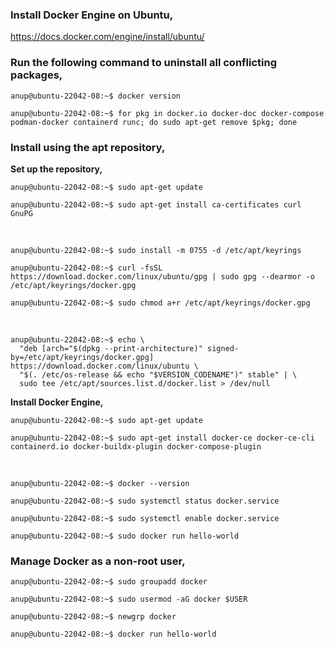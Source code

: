 
### Install Docker Engine on Ubuntu,

https://docs.docker.com/engine/install/ubuntu/


### Run the following command to uninstall all conflicting packages,

    anup@ubuntu-22042-08:~$ docker version
    
    anup@ubuntu-22042-08:~$ for pkg in docker.io docker-doc docker-compose podman-docker containerd runc; do sudo apt-get remove $pkg; done

### Install using the apt repository,

**Set up the repository,**

    anup@ubuntu-22042-08:~$ sudo apt-get update
    
    anup@ubuntu-22042-08:~$ sudo apt-get install ca-certificates curl GnuPG

<br>

    anup@ubuntu-22042-08:~$ sudo install -m 0755 -d /etc/apt/keyrings
    
    anup@ubuntu-22042-08:~$ curl -fsSL https://download.docker.com/linux/ubuntu/gpg | sudo gpg --dearmor -o /etc/apt/keyrings/docker.gpg
    
    anup@ubuntu-22042-08:~$ sudo chmod a+r /etc/apt/keyrings/docker.gpg

<br>

    anup@ubuntu-22042-08:~$ echo \
      "deb [arch="$(dpkg --print-architecture)" signed-by=/etc/apt/keyrings/docker.gpg] https://download.docker.com/linux/ubuntu \
      "$(. /etc/os-release && echo "$VERSION_CODENAME")" stable" | \
      sudo tee /etc/apt/sources.list.d/docker.list > /dev/null

**Install Docker Engine,**

    anup@ubuntu-22042-08:~$ sudo apt-get update
    
    anup@ubuntu-22042-08:~$ sudo apt-get install docker-ce docker-ce-cli containerd.io docker-buildx-plugin docker-compose-plugin

<br>

    anup@ubuntu-22042-08:~$ docker --version
    
    anup@ubuntu-22042-08:~$ sudo systemctl status docker.service 
    
    anup@ubuntu-22042-08:~$ sudo systemctl enable docker.service 
    
    anup@ubuntu-22042-08:~$ sudo docker run hello-world


### Manage Docker as a non-root user,

    anup@ubuntu-22042-08:~$ sudo groupadd docker
    
    anup@ubuntu-22042-08:~$ sudo usermod -aG docker $USER
    
    anup@ubuntu-22042-08:~$ newgrp docker
    
    anup@ubuntu-22042-08:~$ docker run hello-world

